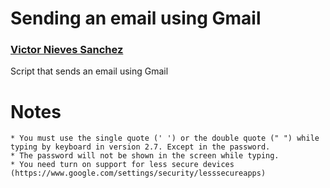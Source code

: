 # Sending an email using Gmail

### [Victor Nieves Sanchez](https://twitter.com/VictorNS69)

Script that sends an email using Gmail

# Notes
```
* You must use the single quote (' ') or the double quote (" ") while typing by keyboard in version 2.7. Except in the password.
* The password will not be shown in the screen while typing.
* You need turn on support for less secure devices (https://www.google.com/settings/security/lesssecureapps)
```
